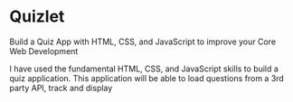 # Quizlet
Build a Quiz App with HTML, CSS, and JavaScript to improve your Core Web Development

I have used the fundamental HTML, CSS, and JavaScript skills to build a quiz application. This application will be able to load questions from a 3rd party API, track and display 
